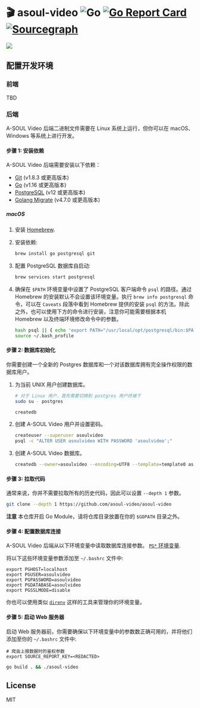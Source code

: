 # 🎬 asoul-video ![Go](https://github.com/asoul-video/asoul-video/workflows/Go/badge.svg) [![Go Report Card](https://goreportcard.com/badge/github.com/asoul-video/asoul-video)](https://goreportcard.com/report/github.com/asoul-video/asoul-video) [![Sourcegraph](https://img.shields.io/badge/view%20on-Sourcegraph-brightgreen.svg?logo=sourcegraph)](https://sourcegraph.com/github.com/asoul-video/asoul-video)

![](https://screenshotapi-dot-net.storage.googleapis.com/asoul_video__077bf1d6aeee.png)

## 配置开发环境

### 前端

TBD

### 后端

A-SOUL Video 后端二进制文件需要在 Linux 系统上运行，但你可以在 macOS、Windows 等系统上进行开发。

#### 步骤 1: 安装依赖

A-SOUL Video 后端需要安装以下依赖：

- [Git](https://git-scm.com/book/en/v2/Getting-Started-Installing-Git) (v1.8.3 或更高版本)
- [Go](https://golang.org/doc/install) (v1.16 或更高版本)
- [PostgreSQL](https://wiki.postgresql.org/wiki/Detailed_installation_guides) (v12 或更高版本)
- [Golang Migrate](https://github.com/golang-migrate/migrate/) (v4.7.0 或更高版本)

##### macOS

1. 安装 [Homebrew](https://brew.sh/).
1. 安装依赖:

    ```bash
    brew install go postgresql git
    ```

1. 配置 PostgreSQL 数据库自启动:

    ```bash
    brew services start postgresql
    ```

1. 确保在 `$PATH` 环境变量中设置了 PostgreSQL 客户端命令 `psql` 的路径。通过 Homebrew 的安装默认不会设置该环境变量。执行 `brew info postgresql`
   命令，可以在 `Caveats` 段落中看到 Homebrew 提供的安装 `psql` 的方法。除此之外，也可以使用下方的命令进行安装，注意你可能需要根据本机 Homebrew 以及终端环境修改命令中的参数。

   ```bash
   hash psql || { echo 'export PATH="/usr/local/opt/postgresql/bin:$PATH"' >> ~/.bash_profile }
   source ~/.bash_profile
   ```

#### 步骤 2: 数据库初始化

你需要创建一个全新的 Postgres 数据库和一个对该数据库拥有完全操作权限的数据库用户。

1. 为当前 UNIX 用户创建数据库。

    ```bash
    # 对于 Linux 用户，首先需要切换到 postgres 用户终端下
    sudo su - postgres
    ```

    ```bash
    createdb
    ```

2. 创建 A-SOUL Video 用户并设置密码。

    ```bash
    createuser --superuser asoulvideo
    psql -c "ALTER USER asoulvideo WITH PASSWORD 'asoulvideo';"
    ```

3. 创建 A-SOUL Video 数据库。

    ```bash
    createdb --owner=asoulvideo --encoding=UTF8 --template=template0 asoulvideo
    ```

#### 步骤 3: 拉取代码

通常来说，你并不需要拉取所有的历史代码，因此可以设置 `--depth 1` 参数。

```bash
git clone --depth 1 https://github.com/asoul-video/asoul-video
```

**注意** 本仓库开启 Go Module，请将仓库目录放置在你的 `$GOPATH` 目录之外。

#### 步骤 4: 配置数据库连接

A-SOUL Video 后端从以下环境变量中读取数据库连接参数。 [`PG*` 环境变量](http://www.postgresql.org/docs/current/static/libpq-envars.html).

将以下这些环境变量参数添加至 `~/.bashrc` 文件中:

```
export PGHOST=localhost
export PGUSER=asoulvideo
export PGPASSWORD=asoulvideo
export PGDATABASE=asoulvideo
export PGSSLMODE=disable
```

你也可以使用类似 [`direnv`](https://direnv.net/) 这样的工具来管理你的环境变量。

#### 步骤 5: 启动 Web 服务器

启动 Web 服务器前，你需要确保以下环境变量中的参数数正确可用的，并将他们添加至你的 `~/.bashrc` 文件中:

```
# 爬虫上报数据时的鉴权参数
export SOURCE_REPORT_KEY=<REDACTED>
```

```bash
go build . && ./asoul-video
```

## License

MIT
